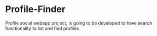 # Profile-Finder

Profile social webapp project, is going to be developed to have search functionality to list and find profiles 
